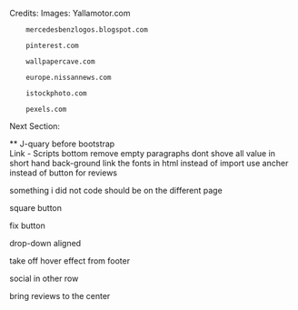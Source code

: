 Credits:
    Images: 
        Yallamotor.com

        mercedesbenzlogos.blogspot.com
        
        pinterest.com
        
        wallpapercave.com
        
        europe.nissannews.com
        
        istockphoto.com
        
        pexels.com

Next Section:

** J-quary before bootstrap  
 Link - Scripts bottom
 remove empty paragraphs
 dont shove all value in short hand back-ground
 link the fonts in html instead of import
 use ancher instead of button for reviews
  
something i did not code should be on the different page

square button

fix button

drop-down aligned

take off hover effect from footer

social in other row

bring reviews to the center 


